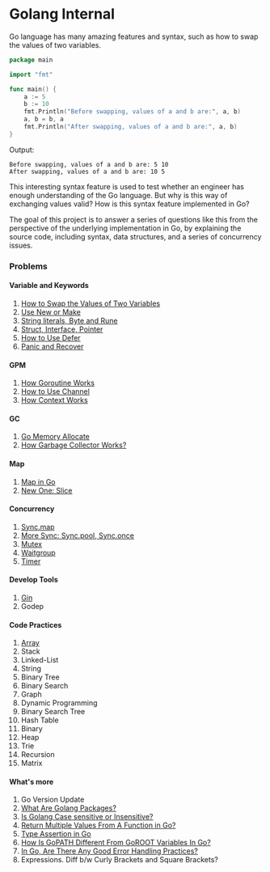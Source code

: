 # Golang Internal



Go language has many amazing features and syntax, such as how to swap the values of two variables.

```go
package main

import "fmt"

func main() {
    a := 5
    b := 10
    fmt.Println("Before swapping, values of a and b are:", a, b)
    a, b = b, a
    fmt.Println("After swapping, values of a and b are:", a, b)
}
```

Output:

```
Before swapping, values of a and b are: 5 10
After swapping, values of a and b are: 10 5
```



This interesting syntax feature is used to test whether an engineer has enough understanding of the Go language. But why is this way of exchanging values valid? How is this syntax feature implemented in Go?

The goal of this project is to answer a series of questions like this from the perspective of the underlying implementation in Go, by explaining the source code, including syntax, data structures, and a series of concurrency issues.



### Problems

#### Variable and Keywords

1. [How to Swap the Values of Two Variables](problems/swap-the-values-of-two-variables.md)
2. [Use New or Make](problems/use-new-or-make.md)
3. [String literals, Byte and Rune](problems/string.md)
4. [Struct, Interface, Pointer](problems/struct-interface-pointer.md)
5. [How to Use Defer](problems/defer.md)
6. [Panic and Recover](problems/panic-and-recover.md)



#### GPM

1. [How Goroutine Works](problems/how-goroutine-works.md)
2. [How to Use Channel](problems/how-to-use-channel.md)
3. [How Context Works](problems/how-context-works.md)



#### GC

1. [Go Memory Allocate](problems/go-memory-allocate.md)
2. [How Garbage Collector Works? ](problems/go-garbage-collector.md)



#### Map

1. [Map in Go](problems/map-in-go.md)
2. [New One: Slice](problems/new-one-slice.md)



#### Concurrency

1. [Sync.map](problems/sync-map.md)
2. [More Sync: Sync.pool, Sync.once](problems/more-sync.md)
3. [Mutex](problems/mutex.md)
4. [Waitgroup](problems/waitgroup.md)
5. [Timer](problems/timer.md)



#### Develop Tools

1. [Gin](problems/gin.md)
2. Godep

 

#### Code Practices

1.  [Array](problems/array.md)
2.  Stack
3.  Linked-List
4.  String
5.  Binary Tree
6.  Binary Search
7.  Graph
8.  Dynamic Programming
9.  Binary Search Tree
10. Hash Table
11.  Binary
12.  Heap
13.  Trie
14.  Recursion
15.  Matrix



#### What's more

1. Go Version Update
2. [What Are Golang Packages?](problems/package.md)
3. [Is Golang Case sensitive or Insensitive?](problems/golang-sensitive-problem.md)
4. [Return Multiple Values From A Function in Go?](problems/return-multiple-values.md)
5. [Type Assertion in Go](problems/type-assertion.md)
6. [How Is GoPATH Different From GoROOT Variables In Go?](problems/gopath-and-goroot.md)
7. [In Go, Are There Any Good Error Handling Practices?](problems/error-handling.md)
8. Expressions. Diff b/w Curly Brackets and Square Brackets?
